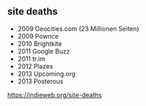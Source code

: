 ## site deaths

* 2009 Geocities.com (23 Millionen Seiten)
* 2009 Pownce
* 2010 Brightkite
* 2011 Google Buzz
* 2011 tr.im
* 2012 Plazes
* 2013 Upcoming.org
* 2013 Posterous

https://indieweb.org/site-deaths
